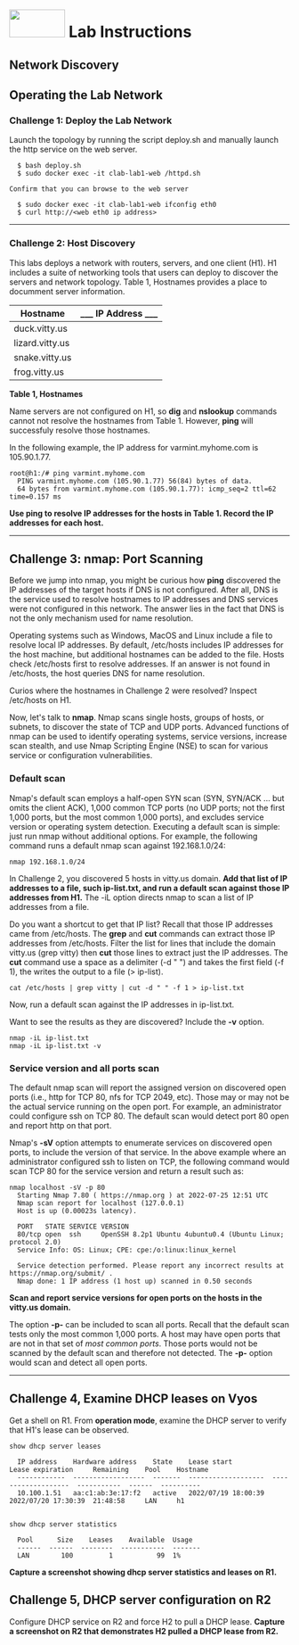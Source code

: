 # <img src="https://www.tamusa.edu/brandguide/jpeglogos/tamusa_final_logo_bw1.jpg" width="100" height="50"> Lab Instructions
## Network Discovery

## Operating the Lab Network
### Challenge 1: Deploy the Lab Network
Launch the topology by running the script deploy.sh and manually launch the http service on the web server.
```
  $ bash deploy.sh
  $ sudo docker exec -it clab-lab1-web /httpd.sh

Confirm that you can browse to the web server
  
  $ sudo docker exec -it clab-lab1-web ifconfig eth0
  $ curl http://<web eth0 ip address>
```
--- 
### Challenge 2: Host Discovery

This labs deploys a network with routers, servers, and one client (H1). H1 includes a suite of networking tools that users can deploy to discover the servers and network topology. Table 1, Hostnames provides a place to documment server information.

|Hostname| ___ IP Address ___ |
|---|---|
|duck.vitty.us||
|lizard.vitty.us||
|snake.vitty.us||
|frog.vitty.us||

**Table 1, Hostnames**

Name servers are not configured on H1, so **dig** and **nslookup** commands cannot not resolve the hostnames from Table 1. However, **ping** will successfuly resolve those hostnames.

In the following example, the IP address for varmint.myhome.com is 105.90.1.77.

```
root@h1:/# ping varmint.myhome.com
  PING varmint.myhome.com (105.90.1.77) 56(84) bytes of data.
  64 bytes from varmint.myhome.com (105.90.1.77): icmp_seq=2 ttl=62 time=0.157 ms
```
**Use ping to resolve IP addresses for the hosts in Table 1. Record the IP addresses for each host.** 

--- 

## Challenge 3: nmap: Port Scanning

Before we jump into nmap, you might be curious how **ping** discovered the IP addresses of the target hosts if DNS is not configured. After all, DNS is the service used to resolve hostnames to IP addresses and DNS services were not configured in this network. The answer lies in the fact that DNS is not the only mechanism used for name resolution.

Operating systems such as Windows, MacOS and Linux include a file to resolve local IP addresses. By default, /etc/hosts includes IP addresses for the host machine, but additional hostnames can be added to the file. Hosts check /etc/hosts first to resolve addresses. If an answer is not found in /etc/hosts, the host queries DNS for name resolution.

Curios where the hostnames in Challenge 2 were resolved? Inspect /etc/hosts on H1.

Now, let's talk to **nmap**. Nmap scans single hosts, groups of hosts, or subnets, to discover the state of TCP and UDP ports. Advanced functions of nmap can be used to identify operating systems, service versions, increase scan stealth, and use Nmap Scripting Engine (NSE) to scan for various service or configuration vulnerabilities.

### Default scan

Nmap's default scan employs a half-open SYN scan (SYN, SYN/ACK ... but omits the client ACK), 1,000 common TCP ports (no UDP ports; not the first 1,000 ports, but the most common 1,000 ports), and excludes service version or operating system detection. Executing a default scan is simple: just run nmap without additional options. For example, the following command runs a default nmap scan against 192.168.1.0/24:
```
nmap 192.168.1.0/24
```
In Challenge 2, you discovered 5 hosts in vitty.us domain. **Add that list of IP addresses to a file, such ip-list.txt, and run a default scan against those IP addresses from H1.** The -iL option directs nmap to scan a list of IP addresses from a file.

Do you want a shortcut to get that IP list? Recall that those IP addresses came from /etc/hosts. The **grep** and **cut** commands can extract those IP addresses from /etc/hosts. Filter the list for lines that include the domain vitty.us (grep vitty) then **cut** those lines to extract just the IP addresses. The **cut** command use a space as a delimiter (-d " ") and takes the first field (-f 1), the writes the output to a file (> ip-list).
```
cat /etc/hosts | grep vitty | cut -d " " -f 1 > ip-list.txt
```
Now, run a default scan against the IP addresses in ip-list.txt.

Want to see the results as they are discovered? Include the **-v** option.
```
nmap -iL ip-list.txt
nmap -iL ip-list.txt -v
```

### Service version and all ports scan
The default nmap scan will report the assigned version on discovered open ports (i.e., http for TCP 80, nfs for TCP 2049, etc). Those may or may not be the actual service running on the open port. For example, an administrator could configure ssh on TCP 80. The default scan would detect port 80 open and report http on that port.

Nmap's **-sV** option attempts to enumerate services on discovered open ports, to include the version of that service. In the above example where an administrator configured ssh to listen on TCP, the following command would scan TCP 80 for the service version and return a result such as:
```
nmap localhost -sV -p 80
  Starting Nmap 7.80 ( https://nmap.org ) at 2022-07-25 12:51 UTC
  Nmap scan report for localhost (127.0.0.1)
  Host is up (0.00023s latency).

  PORT   STATE SERVICE VERSION
  80/tcp open  ssh     OpenSSH 8.2p1 Ubuntu 4ubuntu0.4 (Ubuntu Linux; protocol 2.0)
  Service Info: OS: Linux; CPE: cpe:/o:linux:linux_kernel

  Service detection performed. Please report any incorrect results at https://nmap.org/submit/ .
  Nmap done: 1 IP address (1 host up) scanned in 0.50 seconds
```

**Scan and report service versions for open ports on the hosts in the vitty.us domain.**

The option **-p-** can be included to scan all ports. Recall that the default scan tests only the most common 1,000 ports. A host may have open ports that are not in that set of *most common ports*. Those ports would not be scanned by the default scan and therefore not detected. The **-p-** option would scan and detect all open ports.

--- 
## Challenge 4, Examine DHCP leases on Vyos
Get a shell on R1. From **operation mode**, examine the DHCP server to verify that H1's lease can be observed.

```
show dhcp server leases

  IP address    Hardware address    State    Lease start          Lease expiration     Remaining    Pool    Hostname
  ------------  ------------------  -------  -------------------  -------------------  -----------  ------  ----------
  10.100.1.51   aa:c1:ab:3e:17:f2   active   2022/07/19 18:00:39  2022/07/20 17:30:39  21:48:58     LAN     h1


show dhcp server statistics

  Pool      Size    Leases    Available  Usage
  ------  ------  --------  -----------  -------
  LAN        100         1           99  1%
```
**Capture a screenshot showing dhcp server statistics and leases on R1.**

## Challenge 5, DHCP server configuration on R2
Configure DHCP service on R2 and force H2 to pull a DHCP lease. **Capture a screenshot on R2 that demonstrates H2 pulled a DHCP lease from R2.**
